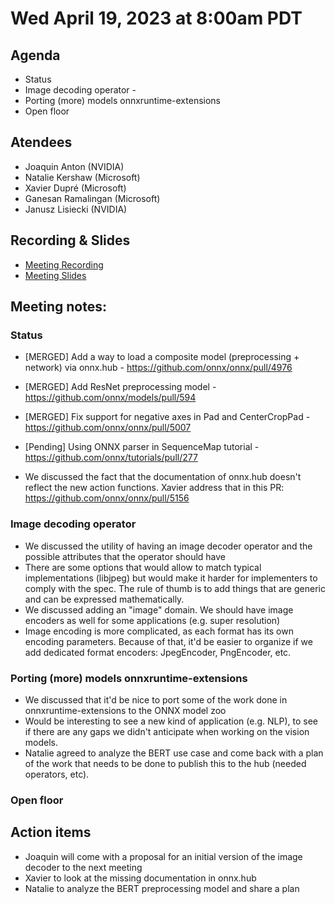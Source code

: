 <!--- SPDX-License-Identifier: Apache-2.0 -->

# Wed April 19, 2023 at 8:00am PDT

## Agenda
* Status
* Image decoding operator - 
* Porting (more) models onnxruntime-extensions
* Open floor

## Atendees
* Joaquin Anton (NVIDIA)
* Natalie Kershaw (Microsoft)
* Xavier Dupré (Microsoft)
* Ganesan Ramalingan (Microsoft)
* Janusz Lisiecki (NVIDIA)

## Recording & Slides

* [Meeting Recording](https://lists.lfaidata.foundation/g/onnx-wg-preprocessing/files/onnx_preprocessing_20230419.mp4)
* [Meeting Slides](slides/20230419_slides.pdf)

## Meeting notes:

### Status

- [MERGED] Add a way to load a composite model (preprocessing + network) via onnx.hub - https://github.com/onnx/onnx/pull/4976
- [MERGED] Add ResNet preprocessing model -https://github.com/onnx/models/pull/594
- [MERGED] Fix support for negative axes in Pad and CenterCropPad - https://github.com/onnx/onnx/pull/5007
- [Pending] Using ONNX parser in SequenceMap tutorial - https://github.com/onnx/tutorials/pull/277

- We discussed the fact that the documentation of onnx.hub doesn't reflect the new action functions. Xavier address that in this PR: https://github.com/onnx/onnx/pull/5156

### Image decoding operator

- We discussed the utility of having an image decoder operator and the possible attributes that the operator should have
- There are some options that would allow to match typical implementations (libjpeg) but would make it harder for implementers to comply with the spec. The rule of thumb is to add things that are generic and can be expressed mathematically.
- We discussed adding an "image" domain. We should have image encoders as well for some applications (e.g. super resolution)
- Image encoding is more complicated, as each format has its own encoding parameters. Because of that, it'd be easier to organize if we add dedicated format encoders: JpegEncoder, PngEncoder, etc.

### Porting (more) models onnxruntime-extensions

- We discussed that it'd be nice to port some of the work done in onnxruntime-extensions to the ONNX model zoo
- Would be interesting to see a new kind of application (e.g. NLP), to see if there are any gaps we didn't anticipate when working on the vision models.
- Natalie agreed to analyze the BERT use case and come back with a plan of the work that needs to be done to publish this to the hub (needed operators, etc).

### Open floor


## Action items
- Joaquin will come with a proposal for an initial version of the image decoder to the next meeting
- Xavier to look at the missing documentation in onnx.hub
- Natalie to analyze the BERT preprocessing model and share a plan
